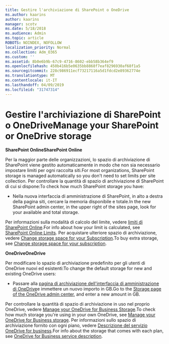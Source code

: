 ```yaml
---
title: Gestire l'archiviazione di SharePoint o OneDrive
ms.author: kaarins
author: kaarins
manager: scotv
ms.date: 5/18/2018
ms.audience: Admin
ms.topic: article
ROBOTS: NOINDEX, NOFOLLOW
localization_priority: Normal
ms.collection: Adm_O365
ms.custom: ''
ms.assetid: 8b0e6b9b-67c9-4716-8602-ebb58b364ef9
ms.openlocfilehash: 450b416b5e0635bb8868f7eaf8296930af68f1a5
ms.sourcegitcommit: 228c986911ecf73217116a5d1fdcd2e89362774e
ms.translationtype: MT
ms.contentlocale: it-IT
ms.lasthandoff: 04/09/2019
ms.locfileid: "31747314"
---
```

# <a name="manage-your-sharepoint-or-onedrive-storage"></a><span data-ttu-id="f3146-102">Gestire l'archiviazione di SharePoint o OneDrive</span><span class="sxs-lookup"><span data-stu-id="f3146-102">Manage your SharePoint or OneDrive storage</span></span>

 **<span data-ttu-id="f3146-103">SharePoint Online</span><span class="sxs-lookup"><span data-stu-id="f3146-103">SharePoint Online</span></span>**
  
<span data-ttu-id="f3146-104">Per la maggior parte delle organizzazioni, lo spazio di archiviazione di SharePoint viene gestito automaticamente in modo che non sia necessario impostare limiti per ogni raccolta siti.</span><span class="sxs-lookup"><span data-stu-id="f3146-104">For most organizations, SharePoint storage is managed automatically so you don't need to set limits per site collection.</span></span> <span data-ttu-id="f3146-105">Per controllare la quantità di spazio di archiviazione di SharePoint di cui si dispone:</span><span class="sxs-lookup"><span data-stu-id="f3146-105">To check how much SharePoint storage you have:</span></span>
  
- <span data-ttu-id="f3146-106">Nella nuova interfaccia di amministrazione di SharePoint, in alto a destra della pagina siti, cercare la memoria disponibile e totale.</span><span class="sxs-lookup"><span data-stu-id="f3146-106">In the new SharePoint admin center, in the upper right of the sites page, look for your available and total storage.</span></span>
    
<span data-ttu-id="f3146-107">Per informazioni sulla modalità di calcolo del limite, vedere [limiti di SharePoint Online](https://go.microsoft.com/fwlink/p/?LinkID=856113).</span><span class="sxs-lookup"><span data-stu-id="f3146-107">For info about how your limit is calculated, see [SharePoint Online Limits](https://go.microsoft.com/fwlink/p/?LinkID=856113).</span></span> <span data-ttu-id="f3146-108">Per acquistare ulteriore spazio di archiviazione, vedere [Change storage space for your Subscription](https://go.microsoft.com/fwlink/?linkid=866428).</span><span class="sxs-lookup"><span data-stu-id="f3146-108">To buy extra storage, see [Change storage space for your subscription](https://go.microsoft.com/fwlink/?linkid=866428).</span></span>
  
 **<span data-ttu-id="f3146-109">OneDrive</span><span class="sxs-lookup"><span data-stu-id="f3146-109">OneDrive</span></span>**
  
<span data-ttu-id="f3146-110">Per modificare lo spazio di archiviazione predefinito per gli utenti di OneDrive nuovi ed esistenti:</span><span class="sxs-lookup"><span data-stu-id="f3146-110">To change the default storage for new and existing OneDrive users:</span></span>
  
- <span data-ttu-id="f3146-111">Passare alla [pagina di archiviazione dell'interfaccia di amministrazione di OneDrive](https://admin.onedrive.com/?v=StorageSettings)e immettere un nuovo importo in GB.</span><span class="sxs-lookup"><span data-stu-id="f3146-111">Go to the [Storage page of the OneDrive admin center](https://admin.onedrive.com/?v=StorageSettings), and enter a new amount in GB.</span></span>
    
<span data-ttu-id="f3146-112">Per controllare la quantità di spazio di archiviazione in uso nel proprio OneDrive, vedere [Manage your OneDrive for Business Storage](https://go.microsoft.com/fwlink/?linkid=866429).</span><span class="sxs-lookup"><span data-stu-id="f3146-112">To check how much storage you're using in your own OneDrive, see [Manage your OneDrive for Business storage](https://go.microsoft.com/fwlink/?linkid=866429).</span></span> <span data-ttu-id="f3146-113">Per informazioni sullo spazio di archiviazione fornito con ogni piano, vedere [Descrizione del servizio OneDrive for business](https://go.microsoft.com/fwlink/p/?LinkID=826071).</span><span class="sxs-lookup"><span data-stu-id="f3146-113">For info about the storage that comes with each plan, see [OneDrive for Business service description](https://go.microsoft.com/fwlink/p/?LinkID=826071).</span></span>
  

